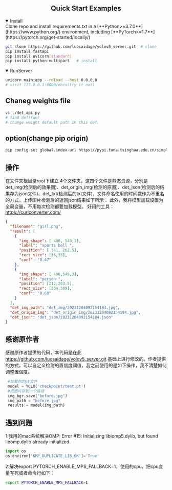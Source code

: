 ## <div align="center">Quick Start Examples</div>

<details open>
<summary>Install</summary>
Clone repo and install requirements.txt in a
[**Python>=3.7.0**](https://www.python.org/) environment, including
[**PyTorch>=1.7**](https://pytorch.org/get-started/locally/)

```bash
git clone https://github.com/luosaidage/yolov5_server.git  # clone
pip install fastapi
pip install uvicorn[standard]
pip install python-multipart   # install
```

</details>

<details open>
<summary>RunServer</summary>

```bash
uvicorn main:app --reload --host 0.0.0.0
# visit 127.0.0.1:8000/docs(try it out)
```

</details>

## Chaneg weights file
```bash
vi ./det_api.py
# find def(run)
# change weight default path in this def.
```

## option(change pip origin)
```bash
pip config set global.index-url https://pypi.tuna.tsinghua.edu.cn/simple
```



## 操作

在文件夹根目录root下建立 4个文件夹，这四个文件是静态资源，分别是det_img(检测后的效果图)、det_origin_img(检测的原图)、det_json(检测后的结果存为json文件)、det_txt(检测后的txt文件)，文件命名使用的时间戳作为不重名的方式。上传图片检测后的返回json结果如下所示：
此外，我将模型加载设置为全局变量，不用每次检测都要加载模型。
好用的工具：https://curlconverter.com/
```json
{
  "filename": "girl.png",
  "result": [
    {
      "img_shape": [ 406, 549,3],
      "label": "sports ball ",
      "position": [ 341, 262.5],
      "rect_size": [36,35],
      "conf": "0.47"
    },
    {
      "img_shape": [ 406,549,3],
      "label": "person ",
      "position": [212,203.5],
      "rect_size": [234,389],
      "conf": "0.60"
    }
  ],
  "det_img_path": "det_img/20231204092154184.jpg",
  "det_origin_img": "det_origin_img/20231204092154184.jpg",
  "det_json": "det_json/20231204092154184.json"
}
```



## 感谢原作者

感谢原作者提供的代码，本代码是在此 https://github.com/luosaidage/yolov5_server.git 基础上进行修改的。作者提供的方式，可以自定义检测的置信度阈值，我之前使用的是如下操作，我不清楚如何调整置信度。

```python
 #加载你的pt文件
 model = YOLO('checkpoint/test.pt')
 #把图片存到一个路径
 img_bgr.save("before.jpg")
 img_path = "before.jpg"
 results = model(img_path)
```

## 遇到问题
1:我用的mac系统解决OMP: Error #15: Initializing libiomp5.dylib, but found libomp.dylib already initialized.
```python
import os
os.environ['KMP_DUPLICATE_LIB_OK']='True'
```

2:解决export PYTORCH_ENABLE_MPS_FALLBACK=1，使用的cpu，把cpu变量写死或者命令行如下：
```bash
export PYTORCH_ENABLE_MPS_FALLBACK=1
```


